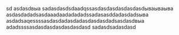 sd
asdasdвыа
sadasdasdsdaadqssasdasdasdasdasdasdываываыва
asdasdadadsasdaaadaadadadadssadasasddadasdadsыва
asdadsaqessssasdasdadasdadasdasdasdadsasdasdвыа
adadssssasdasdasdasdasdasdasd
sadasdsadasdasd
